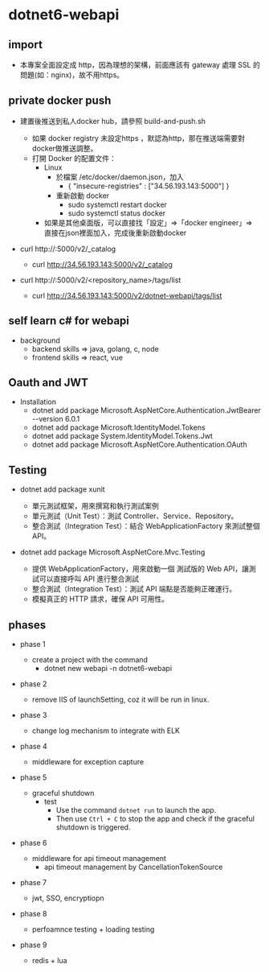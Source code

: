 # dotnet6-webapi

## import

- 本專案全面設定成 http，因為理想的架構，前面應該有 gateway 處理 SSL 的問題(如：nginx)，故不用https。

## private docker push

- 建置後推送到私人docker hub，請參照 build-and-push.sh 
    - 如果 docker registry 未設定https ，默認為http，那在推送端需要對docker做推送調整。
    - 打開 Docker 的配置文件：
        - Linux
            - 於檔案 /etc/docker/daemon.json，加入
                - { "insecure-registries" : ["34.56.193.143:5000"] }
            - 重新啟動 docker
                - sudo systemctl restart docker
                - sudo systemctl status docker
        - 如果是其他桌面版，可以直接找「設定」=>「docker engineer」=> 直接在json裡面加入，完成後重新啟動docker

- curl http://<your-gcp-vm-ip>:5000/v2/_catalog
    - curl http://34.56.193.143:5000/v2/_catalog

- curl http://<your-gcp-vm-ip>:5000/v2/<repository_name>/tags/list
    - curl http://34.56.193.143:5000/v2/dotnet-webapi/tags/list

## self learn c# for webapi

- background
    - backend skills => java, golang, c, node
    - frontend skills => react, vue

## Oauth and JWT

- Installation
    - dotnet add package Microsoft.AspNetCore.Authentication.JwtBearer --version 6.0.1
    - dotnet add package Microsoft.IdentityModel.Tokens
    - dotnet add package System.IdentityModel.Tokens.Jwt
    - dotnet add package Microsoft.AspNetCore.Authentication.OAuth

## Testing 

- dotnet add package xunit
    - 單元測試框架，用來撰寫和執行測試案例
    - 單元測試（Unit Test）：測試 Controller、Service、Repository。
    - 整合測試（Integration Test）：結合 WebApplicationFactory 來測試整個 API。

- dotnet add package Microsoft.AspNetCore.Mvc.Testing
    - 提供 WebApplicationFactory<T>，用來啟動一個 測試版的 Web API，讓測試可以直接呼叫 API 進行整合測試
    - 整合測試（Integration Test）：測試 API 端點是否能夠正確運行。
    - 模擬真正的 HTTP 請求，確保 API 可用性。


## phases

- phase 1
    - create a project with the command
        - dotnet new webapi -n dotnet6-webapi 

- phase 2
    - remove IIS of launchSetting, coz it will be run in linux.

- phase 3
    - change log mechanism to integrate with ELK

- phase 4
    - middleware for exception capture 

- phase 5
    - graceful shutdown
        - test
            - Use the command `dotnet run` to launch the app.
            - Then use `Ctrl + C` to stop the app and check if the graceful shutdown is triggered.

- phase 6
    - middleware for api timeout management 
        - api timeout management by CancellationTokenSource

- phase 7
    - jwt, SSO, encryptiopn

- phase 8
    - perfoamnce testing + loading testing

- phase 9
    - redis + lua 